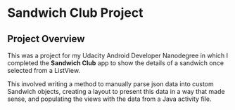 # Sandwich Club Project

## Project Overview
This was a project for my Udacity Android Developer Nanodegree 
in which I completed the **Sandwich Club** app to
show the details of a sandwich once selected from a ListView.

This involved writing a method to manually parse json data into
custom Sandwich objects, creating a layout to present this data
in a way that made sense, and populating the views with the data
from a Java activity file.
